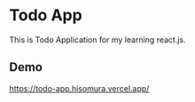 # Todo App
This is Todo Application for my learning react.js.

## Demo
https://todo-app.hisomura.vercel.app/
